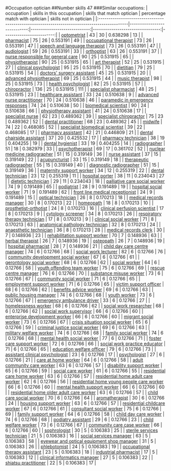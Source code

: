 #Occupation optician
##Number skills 47
###Similar occupations:
| occupation                                                                                  |   skills in this occupation |   skills that match optician |   percentage match with optician |   skills not in optician |
|:--------------------------------------------------------------------------------------------|----------------------------:|-----------------------------:|---------------------------------:|-------------------------:|
| [optometrist](optometrist.md)                                                               |                          43 |                           30 |                         0.638298 |                       13 |
| [pharmacist](pharmacist.md)                                                                 |                          75 |                           26 |                         0.553191 |                       49 |
| [occupational therapist](occupational_therapist.md)                                         |                          73 |                           26 |                         0.553191 |                       47 |
| [speech and language therapist](speech_and_language_therapist.md)                           |                          73 |                           26 |                         0.553191 |                       47 |
| [audiologist](audiologist.md)                                                               |                          59 |                           26 |                         0.553191 |                       33 |
| [orthoptist](orthoptist.md)                                                                 |                          63 |                           26 |                         0.553191 |                       37 |
| [nurse responsible for general care](nurse_responsible_for_general_care.md)                 |                          90 |                           25 |                         0.531915 |                       65 |
| [physiotherapist](physiotherapist.md)                                                       |                          90 |                           25 |                         0.531915 |                       65 |
| [art therapist](art_therapist.md)                                                           |                          52 |                           25 |                         0.531915 |                       27 |
| [clinical psychologist](clinical_psychologist.md)                                           |                          95 |                           25 |                         0.531915 |                       70 |
| [dietitian](dietitian.md)                                                                   |                          79 |                           25 |                         0.531915 |                       54 |
| [doctors' surgery assistant](doctors'_surgery_assistant.md)                                 |                          45 |                           25 |                         0.531915 |                       20 |
| [advanced physiotherapist](advanced_physiotherapist.md)                                     |                          69 |                           25 |                         0.531915 |                       44 |
| [music therapist](music_therapist.md)                                                       |                          98 |                           25 |                         0.531915 |                       73 |
| [health psychologist](health_psychologist.md)                                               |                          82 |                           25 |                         0.531915 |                       57 |
| [chiropractor](chiropractor.md)                                                             |                         136 |                           25 |                         0.531915 |                      111 |
| [specialist pharmacist](specialist_pharmacist.md)                                           |                          48 |                           25 |                         0.531915 |                       23 |
| [healthcare assistant](healthcare_assistant.md)                                             |                          33 |                           24 |                         0.510638 |                        9 |
| [advanced nurse practitioner](advanced_nurse_practitioner.md)                               |                          70 |                           24 |                         0.510638 |                       46 |
| [paramedic in emergency responses](paramedic_in_emergency_responses.md)                     |                          74 |                           24 |                         0.510638 |                       50 |
| [biomedical scientist](biomedical_scientist.md)                                             |                          90 |                           24 |                         0.510638 |                       66 |
| [physiotherapy assistant](physiotherapy_assistant.md)                                       |                          41 |                           24 |                         0.510638 |                       17 |
| [specialist nurse](specialist_nurse.md)                                                     |                          62 |                           23 |                         0.489362 |                       39 |
| [specialist chiropractor](specialist_chiropractor.md)                                       |                          75 |                           23 |                         0.489362 |                       52 |
| [dental practitioner](dental_practitioner.md)                                               |                          68 |                           23 |                         0.489362 |                       45 |
| [midwife](midwife.md)                                                                       |                          74 |                           22 |                         0.468085 |                       52 |
| [specialist biomedical scientist](specialist_biomedical_scientist.md)                       |                          39 |                           22 |                         0.468085 |                       17 |
| [pharmacy assistant](pharmacy_assistant.md)                                                 |                          42 |                           21 |                         0.446809 |                       21 |
| [dental chairside assistant](dental_chairside_assistant.md)                                 |                          37 |                           20 |                         0.425532 |                       17 |
| [pharmacy technician](pharmacy_technician.md)                                               |                          38 |                           19 |                         0.404255 |                       19 |
| [dental hygienist](dental_hygienist.md)                                                     |                          33 |                           19 |                         0.404255 |                       14 |
| [radiographer](radiographer.md)                                                             |                          51 |                           18 |                         0.382979 |                       33 |
| [psychotherapist](psychotherapist.md)                                                       |                          69 |                           17 |                         0.361702 |                       52 |
| [nuclear medicine radiographer](nuclear_medicine_radiographer.md)                           |                          51 |                           15 |                         0.319149 |                       36 |
| [nurse assistant](nurse_assistant.md)                                                       |                          37 |                           15 |                         0.319149 |                       22 |
| [acupuncturist](acupuncturist.md)                                                           |                          33 |                           15 |                         0.319149 |                       18 |
| [therapeutic radiographer](therapeutic_radiographer.md)                                     |                          55 |                           15 |                         0.319149 |                       40 |
| [diagnostic radiographer](diagnostic_radiographer.md)                                       |                          51 |                           15 |                         0.319149 |                       36 |
| [maternity support worker](maternity_support_worker.md)                                     |                          34 |                           12 |                         0.255319 |                       22 |
| [dental technician](dental_technician.md)                                                   |                          23 |                           12 |                         0.255319 |                       11 |
| [hospital porter](hospital_porter.md)                                                       |                          38 |                           11 |                         0.234043 |                       27 |
| [dietetic technician](dietetic_technician.md)                                               |                          29 |                           11 |                         0.234043 |                       18 |
| [palliative care social worker](palliative_care_social_worker.md)                           |                          74 |                            9 |                         0.191489 |                       65 |
| [podiatrist](podiatrist.md)                                                                 |                          28 |                            9 |                         0.191489 |                       19 |
| [hospital social worker](hospital_social_worker.md)                                         |                          71 |                            9 |                         0.191489 |                       62 |
| [front line medical receptionist](front_line_medical_receptionist.md)                       |                          24 |                            9 |                         0.191489 |                       15 |
| [optical technician](optical_technician.md)                                                 |                          26 |                            8 |                         0.170213 |                       18 |
| [medical records manager](medical_records_manager.md)                                       |                          30 |                            8 |                         0.170213 |                       22 |
| [homeopath](homeopath.md)                                                                   |                          18 |                            8 |                         0.170213 |                       10 |
| [prosthetist-orthotist](prosthetist-orthotist.md)                                           |                          24 |                            8 |                         0.170213 |                       16 |
| [clinical perfusion scientist](clinical_perfusion_scientist.md)                             |                          17 |                            8 |                         0.170213 |                        9 |
| [cytology screener](cytology_screener.md)                                                   |                          34 |                            8 |                         0.170213 |                       26 |
| [respiratory therapy technician](respiratory_therapy_technician.md)                         |                          17 |                            8 |                         0.170213 |                        9 |
| [clinical social worker](clinical_social_worker.md)                                         |                          71 |                            8 |                         0.170213 |                       63 |
| [anatomical pathology technician](anatomical_pathology_technician.md)                       |                          32 |                            8 |                         0.170213 |                       24 |
| [anaesthetic technician](anaesthetic_technician.md)                                         |                          36 |                            8 |                         0.170213 |                       28 |
| [medical records clerk](medical_records_clerk.md)                                           |                          30 |                            7 |                         0.148936 |                       23 |
| [rehabilitation support worker](rehabilitation_support_worker.md)                           |                          70 |                            7 |                         0.148936 |                       63 |
| [herbal therapist](herbal_therapist.md)                                                     |                          26 |                            7 |                         0.148936 |                       19 |
| [osteopath](osteopath.md)                                                                   |                          26 |                            7 |                         0.148936 |                       19 |
| [hospital pharmacist](hospital_pharmacist.md)                                               |                          28 |                            7 |                         0.148936 |                       21 |
| [child day care centre manager](child_day_care_centre_manager.md)                           |                          74 |                            6 |                         0.12766  |                       68 |
| [social work lecturer](social_work_lecturer.md)                                             |                          82 |                            6 |                         0.12766  |                       76 |
| [community development social worker](community_development_social_worker.md)               |                          67 |                            6 |                         0.12766  |                       61 |
| [gerontology social worker](gerontology_social_worker.md)                                   |                          68 |                            6 |                         0.12766  |                       62 |
| [social worker](social_worker.md)                                                           |                          64 |                            6 |                         0.12766  |                       58 |
| [youth offending team worker](youth_offending_team_worker.md)                               |                          75 |                            6 |                         0.12766  |                       69 |
| [rescue centre manager](rescue_centre_manager.md)                                           |                          76 |                            6 |                         0.12766  |                       70 |
| [substance misuse worker](substance_misuse_worker.md)                                       |                          73 |                            6 |                         0.12766  |                       67 |
| [community social worker](community_social_worker.md)                                       |                          71 |                            6 |                         0.12766  |                       65 |
| [employment support worker](employment_support_worker.md)                                   |                          71 |                            6 |                         0.12766  |                       65 |
| [victim support officer](victim_support_officer.md)                                         |                          68 |                            6 |                         0.12766  |                       62 |
| [benefits advice worker](benefits_advice_worker.md)                                         |                          69 |                            6 |                         0.12766  |                       63 |
| [public housing manager](public_housing_manager.md)                                         |                          74 |                            6 |                         0.12766  |                       68 |
| [youth worker](youth_worker.md)                                                             |                          73 |                            6 |                         0.12766  |                       67 |
| [emergency ambulance driver](emergency_ambulance_driver.md)                                 |                          33 |                            6 |                         0.12766  |                       27 |
| [homelessness worker](homelessness_worker.md)                                               |                          68 |                            6 |                         0.12766  |                       62 |
| [social work researcher](social_work_researcher.md)                                         |                          68 |                            6 |                         0.12766  |                       62 |
| [social work supervisor](social_work_supervisor.md)                                         |                          66 |                            6 |                         0.12766  |                       60 |
| [enterprise development worker](enterprise_development_worker.md)                           |                          66 |                            6 |                         0.12766  |                       60 |
| [migrant social worker](migrant_social_worker.md)                                           |                          73 |                            6 |                         0.12766  |                       67 |
| [crisis situation social worker](crisis_situation_social_worker.md)                         |                          65 |                            6 |                         0.12766  |                       59 |
| [criminal justice social worker](criminal_justice_social_worker.md)                         |                          69 |                            6 |                         0.12766  |                       63 |
| [military welfare worker](military_welfare_worker.md)                                       |                          74 |                            6 |                         0.12766  |                       68 |
| [family social worker](family_social_worker.md)                                             |                          74 |                            6 |                         0.12766  |                       68 |
| [mental health social worker](mental_health_social_worker.md)                               |                          77 |                            6 |                         0.12766  |                       71 |
| [foster care support worker](foster_care_support_worker.md)                                 |                          72 |                            6 |                         0.12766  |                       66 |
| [social work practice educator](social_work_practice_educator.md)                           |                          71 |                            6 |                         0.12766  |                       65 |
| [education welfare officer](education_welfare_officer.md)                                   |                          79 |                            6 |                         0.12766  |                       73 |
| [assistant clinical psychologist](assistant_clinical_psychologist.md)                       |                          23 |                            6 |                         0.12766  |                       17 |
| [psychologist](psychologist.md)                                                             |                          27 |                            6 |                         0.12766  |                       21 |
| [care at home worker](care_at_home_worker.md)                                               |                          64 |                            6 |                         0.12766  |                       58 |
| [adult community care worker](adult_community_care_worker.md)                               |                          63 |                            6 |                         0.12766  |                       57 |
| [disability support worker](disability_support_worker.md)                                   |                          65 |                            6 |                         0.12766  |                       59 |
| [social care worker](social_care_worker.md)                                                 |                          61 |                            6 |                         0.12766  |                       55 |
| [residential care home worker](residential_care_home_worker.md)                             |                          63 |                            6 |                         0.12766  |                       57 |
| [residential home adult care worker](residential_home_adult_care_worker.md)                 |                          62 |                            6 |                         0.12766  |                       56 |
| [residential home young people care worker](residential_home_young_people_care_worker.md)   |                          66 |                            6 |                         0.12766  |                       60 |
| [mental health support worker](mental_health_support_worker.md)                             |                          66 |                            6 |                         0.12766  |                       60 |
| [residential home older adult care worker](residential_home_older_adult_care_worker.md)     |                          63 |                            6 |                         0.12766  |                       57 |
| [child care social worker](child_care_social_worker.md)                                     |                          70 |                            6 |                         0.12766  |                       64 |
| [aromatherapist](aromatherapist.md)                                                         |                          30 |                            6 |                         0.12766  |                       24 |
| [housing support worker](housing_support_worker.md)                                         |                          63 |                            6 |                         0.12766  |                       57 |
| [residential childcare worker](residential_childcare_worker.md)                             |                          67 |                            6 |                         0.12766  |                       61 |
| [consultant social worker](consultant_social_worker.md)                                     |                          75 |                            6 |                         0.12766  |                       69 |
| [family support worker](family_support_worker.md)                                           |                          64 |                            6 |                         0.12766  |                       58 |
| [child day care worker](child_day_care_worker.md)                                           |                          74 |                            6 |                         0.12766  |                       68 |
| [podiatry assistant](podiatry_assistant.md)                                                 |                          29 |                            6 |                         0.12766  |                       23 |
| [child welfare worker](child_welfare_worker.md)                                             |                          73 |                            6 |                         0.12766  |                       67 |
| [community care case worker](community_care_case_worker.md)                                 |                          66 |                            6 |                         0.12766  |                       60 |
| [sophrologist](sophrologist.md)                                                             |                          30 |                            5 |                         0.106383 |                       25 |
| [sterile services technician](sterile_services_technician.md)                               |                          21 |                            5 |                         0.106383 |                       16 |
| [social services manager](social_services_manager.md)                                       |                          63 |                            5 |                         0.106383 |                       58 |
| [eyewear and optical equipment shop manager](eyewear_and_optical_equipment_shop_manager.md) |                          31 |                            5 |                         0.106383 |                       26 |
| [phlebotomist](phlebotomist.md)                                                             |                          24 |                            5 |                         0.106383 |                       19 |
| [occupational therapy assistant](occupational_therapy_assistant.md)                         |                          23 |                            5 |                         0.106383 |                       18 |
| [industrial pharmacist](industrial_pharmacist.md)                                           |                          17 |                            5 |                         0.106383 |                       12 |
| [clinical informatics manager](clinical_informatics_manager.md)                             |                          27 |                            5 |                         0.106383 |                       22 |
| [shiatsu practitioner](shiatsu_practitioner.md)                                             |                          22 |                            5 |                         0.106383 |                       17 |
